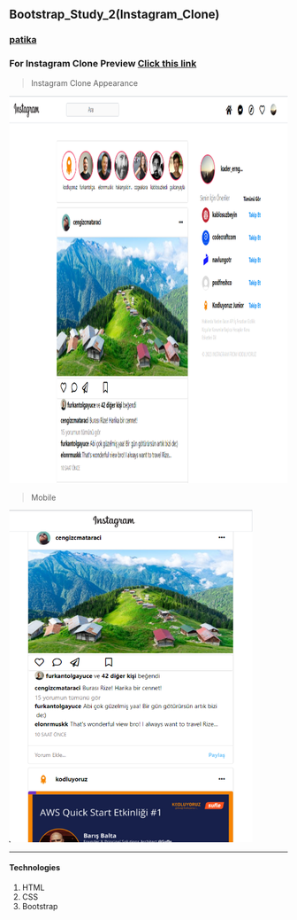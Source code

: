 ## Bootstrap_Study_2(Instagram_Clone)
### [patika](https://academy.patika.dev/tr/profile)
### For Instagram Clone Preview [Click this link](https://kaderergin.github.io/Bootstrap/Bootstrap_Study_2/) 

> Instagram Clone Appearance

<img src="assets/Instagram_clone_ss_1.png"  width="900ox" height="700px"> 

> Mobile

<img src="assets/Instagram_clone_ss_2.png"  width="440ox" height="600px" text>  
<hr>

#### Technologies
1. HTML
1. CSS
1. Bootstrap

